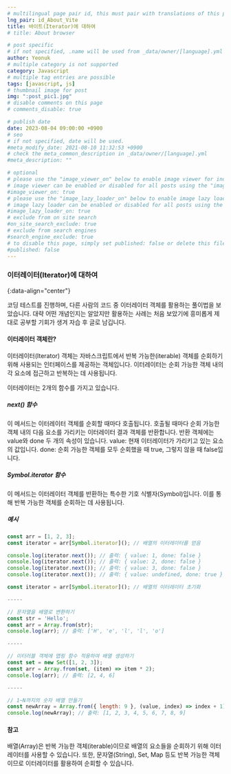 ```yaml
---
# multilingual page pair id, this must pair with translations of this page. (This name must be unique)
lng_pair: id_About_Vite
title: 바이트(Iterator)에 대하여
# title: About browser

# post specific
# if not specified, .name will be used from _data/owner/[language].yml
author: Yeonuk
# multiple category is not supported
category: Javascript
# multiple tag entries are possible
tags: [javascript, js]
# thumbnail image for post
img: ":post_pic1.jpg"
# disable comments on this page
# comments_disable: true

# publish date
date: 2023-08-04 09:00:00 +0900
# seo
# if not specified, date will be used.
#meta_modify_date: 2021-08-10 11:32:53 +0900
# check the meta_common_description in _data/owner/[language].yml
#meta_description: ""

# optional
# please use the "image_viewer_on" below to enable image viewer for individual pages or posts (_posts/ or [language]/_posts folders).
# image viewer can be enabled or disabled for all posts using the "image_viewer_posts: true" setting in _data/conf/main.yml.
#image_viewer_on: true
# please use the "image_lazy_loader_on" below to enable image lazy loader for individual pages or posts (_posts/ or [language]/_posts folders).
# image lazy loader can be enabled or disabled for all posts using the "image_lazy_loader_posts: true" setting in _data/conf/main.yml.
#image_lazy_loader_on: true
# exclude from on site search
#on_site_search_exclude: true
# exclude from search engines
#search_engine_exclude: true
# to disable this page, simply set published: false or delete this file
#published: false
---
```


<!-- outline-start -->

### 이터레이터(Iterator)에 대하여

{:data-align="center"}

<!-- outline-end -->

코딩 테스트를 진행하며, 다른 사람의 코드 중 이터레이터 객체를 활용하는 풀이법을 보았습니다.
대략 어떤 개념인지는 알았지만 활용하는 사례는 처음 보았기에 흥미롭게 제대로 공부할 기회가 생겨 자습 후 글로 남깁니다.

#### 이터레이터 객체란?

이터레이터(Iterator) 객체는 자바스크립트에서 반복 가능한(iterable) 객체를 순회하기 위해 사용되는 인터페이스를 제공하는 객체입니다.
이터레이터는 순회 가능한 객체 내의 각 요소에 접근하고 반복하는 데 사용됩니다.

이터레이터는 2개의 함수를 가지고 있습니다.

##### next() 함수

이 메서드는 이터레이터 객체를 순회할 때마다 호출됩니다. 호출될 때마다 순회 가능한 객체 내의 다음 요소를 가리키는 이터레이터 결과 객체를 반환합니다.
반환 객체에는 value와 done 두 개의 속성이 있습니다.
value: 현재 이터레이터가 가리키고 있는 요소의 값입니다.
done: 순회 가능한 객체를 모두 순회했을 때 true, 그렇지 않을 때 false입니다.

##### Symbol.iterator 함수

이 메서드는 이터레이터 객체를 반환하는 특수한 기호 식별자(Symbol)입니다. 이를 통해 반복 가능한 객체를 순회하는 데 사용됩니다.

##### 예시

```javascript
const arr = [1, 2, 3];
const iterator = arr[Symbol.iterator](); // 배열의 이터레이터를 얻음

console.log(iterator.next()); // 출력: { value: 1, done: false }
console.log(iterator.next()); // 출력: { value: 2, done: false }
console.log(iterator.next()); // 출력: { value: 3, done: false }
console.log(iterator.next()); // 출력: { value: undefined, done: true }

const iterator = arr[Symbol.iterator](); // 배열의 이터레이터 초기화

-----

// 문자열을 배열로 변환하기
const str = 'Hello';
const arr = Array.from(str);
console.log(arr); // 출력: ['H', 'e', 'l', 'l', 'o']

-----

// 이터러블 객체에 맵핑 함수 적용하여 배열 생성하기
const set = new Set([1, 2, 3]);
const arr = Array.from(set, (item) => item * 2);
console.log(arr); // 출력: [2, 4, 6]

-----

// 1~N까지의 숫자 배열 만들기
const newArray = Array.from({ length: 9 }, (value, index) => index + 1);
console.log(newArray); // 출력: [1, 2, 3, 4, 5, 6, 7, 8, 9]
```

#### 참고

배열(Array)은 반복 가능한 객체(iterable)이므로 배열의 요소들을 순회하기 위해 이터레이터를 사용할 수 있습니다. 또한, 문자열(String), Set, Map 등도 반복 가능한 객체이므로 이터레이터를 활용하여 순회할 수 있습니다.

